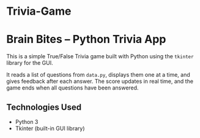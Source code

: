 # Trivia-Game

# Brain Bites – Python Trivia App

This is a simple True/False Trivia game built with Python using the `tkinter` library for the GUI.

It reads a list of questions from `data.py`, displays them one at a time, and gives feedback after each answer. The score updates in real time, and the game ends when all questions have been answered.

## Technologies Used
- Python 3
- Tkinter (built-in GUI library)
